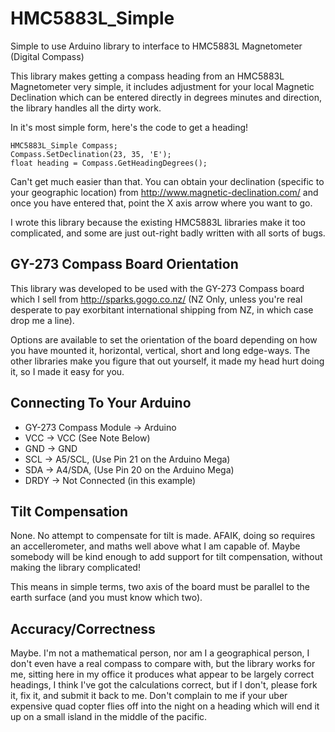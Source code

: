 HMC5883L_Simple
===============

Simple to use Arduino library to interface to HMC5883L Magnetometer (Digital Compass)

This library makes getting a compass heading from an HMC5883L Magnetometer very simple, it includes adjustment for your local Magnetic Declination which can be entered directly in degrees minutes and direction, the library handles all the dirty work.

In it's most simple form, here's the code to get a heading!

    HMC5883L_Simple Compass;
    Compass.SetDeclination(23, 35, 'E');  
    float heading = Compass.GetHeadingDegrees();
  
Can't get much easier than that.  You can obtain your declination (specific to your geographic location) from http://www.magnetic-declination.com/ and once you have entered that, point the X axis arrow where you want to go.

I wrote this library because the existing HMC5883L libraries make it too complicated, and some are just out-right badly written with all sorts of bugs.

GY-273 Compass Board Orientation
--------------------------------

This library was developed to be used with the GY-273 Compass board which I sell from http://sparks.gogo.co.nz/ (NZ Only, unless you're real desperate to pay exorbitant international shipping from NZ, in which case drop me a line).

Options are available to set the orientation of the board depending on how you have mounted it, horizontal, vertical, short and long edge-ways.  The other libraries make you figure that out yourself, it made my head hurt doing it, so I made it easy for you.

Connecting To Your Arduino
--------------------------
 * GY-273 Compass Module  ->  Arduino
 * VCC  -> VCC  (See Note Below)
 * GND  -> GND
 * SCL  -> A5/SCL, (Use Pin 21 on the Arduino Mega)
 * SDA  -> A4/SDA, (Use Pin 20 on the Arduino Mega)
 * DRDY -> Not Connected (in this example)

Tilt Compensation
-----------------

None.  No attempt to compensate for tilt is made.  AFAIK, doing so requires an accellerometer, and maths well above what I am capable of.  Maybe somebody will be kind enough to add support for tilt compensation, without making the library complicated!

This means in simple terms, two axis of the board must be parallel to the earth surface (and you must know which two).

Accuracy/Correctness
--------------------

Maybe.  I'm not a mathematical person, nor am I a geographical person, I don't even have a real compass to compare with, but the library works for me, sitting here in my office it produces what appear to be largely correct headings, I think I've got the calculations correct, but if I don't, please fork it, fix it, and submit it back to me.  Don't complain to me if your uber expensive quad copter flies off into the night on a heading which will end it up on a small island in the middle of the pacific.
